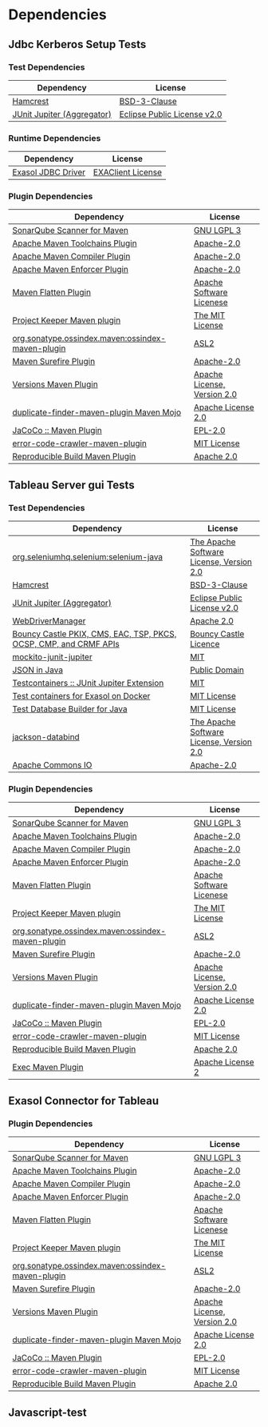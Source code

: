 <!-- @formatter:off -->
# Dependencies

## Jdbc Kerberos Setup Tests

### Test Dependencies

| Dependency                      | License                          |
| ------------------------------- | -------------------------------- |
| [Hamcrest][0]                   | [BSD-3-Clause][1]                |
| [JUnit Jupiter (Aggregator)][2] | [Eclipse Public License v2.0][3] |

### Runtime Dependencies

| Dependency              | License                |
| ----------------------- | ---------------------- |
| [Exasol JDBC Driver][4] | [EXAClient License][5] |

### Plugin Dependencies

| Dependency                                              | License                          |
| ------------------------------------------------------- | -------------------------------- |
| [SonarQube Scanner for Maven][6]                        | [GNU LGPL 3][7]                  |
| [Apache Maven Toolchains Plugin][8]                     | [Apache-2.0][9]                  |
| [Apache Maven Compiler Plugin][10]                      | [Apache-2.0][9]                  |
| [Apache Maven Enforcer Plugin][11]                      | [Apache-2.0][9]                  |
| [Maven Flatten Plugin][12]                              | [Apache Software Licenese][9]    |
| [Project Keeper Maven plugin][13]                       | [The MIT License][14]            |
| [org.sonatype.ossindex.maven:ossindex-maven-plugin][15] | [ASL2][16]                       |
| [Maven Surefire Plugin][17]                             | [Apache-2.0][9]                  |
| [Versions Maven Plugin][18]                             | [Apache License, Version 2.0][9] |
| [duplicate-finder-maven-plugin Maven Mojo][19]          | [Apache License 2.0][20]         |
| [JaCoCo :: Maven Plugin][21]                            | [EPL-2.0][22]                    |
| [error-code-crawler-maven-plugin][23]                   | [MIT License][24]                |
| [Reproducible Build Maven Plugin][25]                   | [Apache 2.0][16]                 |

## Tableau Server gui Tests

### Test Dependencies

| Dependency                                                              | License                                        |
| ----------------------------------------------------------------------- | ---------------------------------------------- |
| [org.seleniumhq.selenium:selenium-java][26]                             | [The Apache Software License, Version 2.0][16] |
| [Hamcrest][0]                                                           | [BSD-3-Clause][1]                              |
| [JUnit Jupiter (Aggregator)][2]                                         | [Eclipse Public License v2.0][3]               |
| [WebDriverManager][27]                                                  | [Apache 2.0][28]                               |
| [Bouncy Castle PKIX, CMS, EAC, TSP, PKCS, OCSP, CMP, and CRMF APIs][29] | [Bouncy Castle Licence][30]                    |
| [mockito-junit-jupiter][31]                                             | [MIT][32]                                      |
| [JSON in Java][33]                                                      | [Public Domain][34]                            |
| [Testcontainers :: JUnit Jupiter Extension][35]                         | [MIT][36]                                      |
| [Test containers for Exasol on Docker][37]                              | [MIT License][38]                              |
| [Test Database Builder for Java][39]                                    | [MIT License][40]                              |
| [jackson-databind][41]                                                  | [The Apache Software License, Version 2.0][9]  |
| [Apache Commons IO][42]                                                 | [Apache-2.0][9]                                |

### Plugin Dependencies

| Dependency                                              | License                          |
| ------------------------------------------------------- | -------------------------------- |
| [SonarQube Scanner for Maven][6]                        | [GNU LGPL 3][7]                  |
| [Apache Maven Toolchains Plugin][8]                     | [Apache-2.0][9]                  |
| [Apache Maven Compiler Plugin][10]                      | [Apache-2.0][9]                  |
| [Apache Maven Enforcer Plugin][11]                      | [Apache-2.0][9]                  |
| [Maven Flatten Plugin][12]                              | [Apache Software Licenese][9]    |
| [Project Keeper Maven plugin][13]                       | [The MIT License][14]            |
| [org.sonatype.ossindex.maven:ossindex-maven-plugin][15] | [ASL2][16]                       |
| [Maven Surefire Plugin][17]                             | [Apache-2.0][9]                  |
| [Versions Maven Plugin][18]                             | [Apache License, Version 2.0][9] |
| [duplicate-finder-maven-plugin Maven Mojo][19]          | [Apache License 2.0][20]         |
| [JaCoCo :: Maven Plugin][21]                            | [EPL-2.0][22]                    |
| [error-code-crawler-maven-plugin][23]                   | [MIT License][24]                |
| [Reproducible Build Maven Plugin][25]                   | [Apache 2.0][16]                 |
| [Exec Maven Plugin][43]                                 | [Apache License 2][9]            |

## Exasol Connector for Tableau

### Plugin Dependencies

| Dependency                                              | License                          |
| ------------------------------------------------------- | -------------------------------- |
| [SonarQube Scanner for Maven][6]                        | [GNU LGPL 3][7]                  |
| [Apache Maven Toolchains Plugin][8]                     | [Apache-2.0][9]                  |
| [Apache Maven Compiler Plugin][10]                      | [Apache-2.0][9]                  |
| [Apache Maven Enforcer Plugin][11]                      | [Apache-2.0][9]                  |
| [Maven Flatten Plugin][12]                              | [Apache Software Licenese][9]    |
| [Project Keeper Maven plugin][13]                       | [The MIT License][14]            |
| [org.sonatype.ossindex.maven:ossindex-maven-plugin][15] | [ASL2][16]                       |
| [Maven Surefire Plugin][17]                             | [Apache-2.0][9]                  |
| [Versions Maven Plugin][18]                             | [Apache License, Version 2.0][9] |
| [duplicate-finder-maven-plugin Maven Mojo][19]          | [Apache License 2.0][20]         |
| [JaCoCo :: Maven Plugin][21]                            | [EPL-2.0][22]                    |
| [error-code-crawler-maven-plugin][23]                   | [MIT License][24]                |
| [Reproducible Build Maven Plugin][25]                   | [Apache 2.0][16]                 |

## Javascript-test

[0]: http://hamcrest.org/JavaHamcrest/
[1]: https://raw.githubusercontent.com/hamcrest/JavaHamcrest/master/LICENSE
[2]: https://junit.org/junit5/
[3]: https://www.eclipse.org/legal/epl-v20.html
[4]: http://www.exasol.com/
[5]: https://repo1.maven.org/maven2/com/exasol/exasol-jdbc/24.1.1/exasol-jdbc-24.1.1-license.txt
[6]: http://sonarsource.github.io/sonar-scanner-maven/
[7]: http://www.gnu.org/licenses/lgpl.txt
[8]: https://maven.apache.org/plugins/maven-toolchains-plugin/
[9]: https://www.apache.org/licenses/LICENSE-2.0.txt
[10]: https://maven.apache.org/plugins/maven-compiler-plugin/
[11]: https://maven.apache.org/enforcer/maven-enforcer-plugin/
[12]: https://www.mojohaus.org/flatten-maven-plugin/
[13]: https://github.com/exasol/project-keeper/
[14]: https://github.com/exasol/project-keeper/blob/main/LICENSE
[15]: https://sonatype.github.io/ossindex-maven/maven-plugin/
[16]: http://www.apache.org/licenses/LICENSE-2.0.txt
[17]: https://maven.apache.org/surefire/maven-surefire-plugin/
[18]: https://www.mojohaus.org/versions/versions-maven-plugin/
[19]: https://basepom.github.io/duplicate-finder-maven-plugin
[20]: http://www.apache.org/licenses/LICENSE-2.0.html
[21]: https://www.jacoco.org/jacoco/trunk/doc/maven.html
[22]: https://www.eclipse.org/legal/epl-2.0/
[23]: https://github.com/exasol/error-code-crawler-maven-plugin/
[24]: https://github.com/exasol/error-code-crawler-maven-plugin/blob/main/LICENSE
[25]: http://zlika.github.io/reproducible-build-maven-plugin
[26]: https://selenium.dev/
[27]: https://bonigarcia.dev/webdrivermanager/
[28]: https://www.apache.org/licenses/LICENSE-2.0
[29]: https://www.bouncycastle.org/java.html
[30]: https://www.bouncycastle.org/licence.html
[31]: https://github.com/mockito/mockito
[32]: https://opensource.org/licenses/MIT
[33]: https://github.com/douglascrockford/JSON-java
[34]: https://github.com/stleary/JSON-java/blob/master/LICENSE
[35]: https://java.testcontainers.org
[36]: http://opensource.org/licenses/MIT
[37]: https://github.com/exasol/exasol-testcontainers/
[38]: https://github.com/exasol/exasol-testcontainers/blob/main/LICENSE
[39]: https://github.com/exasol/test-db-builder-java/
[40]: https://github.com/exasol/test-db-builder-java/blob/main/LICENSE
[41]: https://github.com/FasterXML/jackson
[42]: https://commons.apache.org/proper/commons-io/
[43]: https://www.mojohaus.org/exec-maven-plugin

